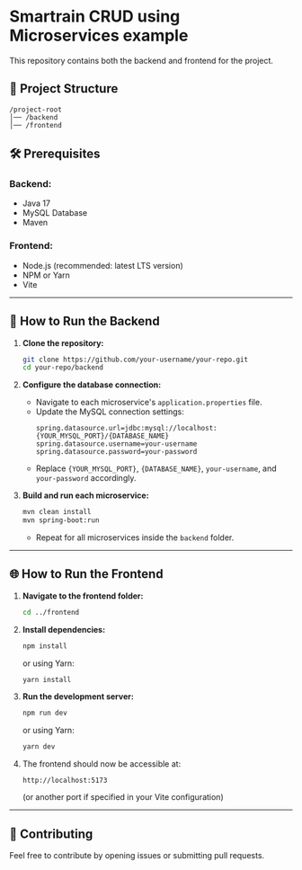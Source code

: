 # Smartrain CRUD using Microservices example

This repository contains both the backend and frontend for the project.

## 📂 Project Structure
```
/project-root
│── /backend
│── /frontend
```

## 🛠 Prerequisites

### Backend:
- Java 17
- MySQL Database
- Maven

### Frontend:
- Node.js (recommended: latest LTS version)
- NPM or Yarn
- Vite

---

## 🚀 How to Run the Backend

1. **Clone the repository:**
   ```sh
   git clone https://github.com/your-username/your-repo.git
   cd your-repo/backend
   ```

2. **Configure the database connection:**
   - Navigate to each microservice's `application.properties` file.
   - Update the MySQL connection settings:
     ```properties
     spring.datasource.url=jdbc:mysql://localhost:{YOUR_MYSQL_PORT}/{DATABASE_NAME}
     spring.datasource.username=your-username
     spring.datasource.password=your-password
     ```
   - Replace `{YOUR_MYSQL_PORT}`, `{DATABASE_NAME}`, `your-username`, and `your-password` accordingly.

3. **Build and run each microservice:**
   ```sh
   mvn clean install
   mvn spring-boot:run
   ```
   - Repeat for all microservices inside the `backend` folder.

---

## 🌐 How to Run the Frontend

1. **Navigate to the frontend folder:**
   ```sh
   cd ../frontend
   ```

2. **Install dependencies:**
   ```sh
   npm install
   ```
   or using Yarn:
   ```sh
   yarn install
   ```

3. **Run the development server:**
   ```sh
   npm run dev
   ```
   or using Yarn:
   ```sh
   yarn dev
   ```

4. The frontend should now be accessible at:
   ```
   http://localhost:5173
   ```
   (or another port if specified in your Vite configuration)

---

## 🤝 Contributing

Feel free to contribute by opening issues or submitting pull requests.

